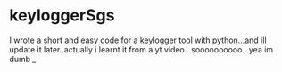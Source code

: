 # keyloggerSgs
I wrote a short and easy code for a keylogger tool with python...and ill update it later..actually i learnt it from a yt video...soooooooooo...yea im dumb *_* 
